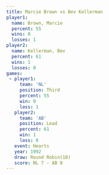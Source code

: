 ```yaml
---
title: Marcie Brown vs Bev Kellerman
player1:              
  name: Brown, Marcie 
  percent: 55         
  wins: 0             
  losses: 1           
player2:              
  name: Kellerman, Bev
  percent: 61         
  wins: 1             
  losses: 0           
games:
 - player1:         
     team: 'NL'     
     position: Third
     percent: 55    
     win: 0         
     loss: 1        
   player2:        
     team: 'AB'    
     position: Lead
     percent: 61   
     win: 1        
     loss: 0       
   event: Hearts        
   year: 1992           
   draw: Round Robin(10)
   score: NL 7 - AB 8   
---
```

